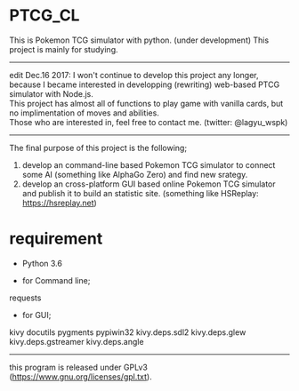 # PTCG_CL

This is Pokemon TCG simulator with python. (under development)
This project is mainly for studying.

----
edit Dec.16 2017: 
I won't continue to develop this project any longer, because I became interested in developping (rewriting) web-based PTCG simulator with Node.js.<br>
This project has almost all of functions to play game with vanilla cards, but no implimentation of moves and abilities.<br>
Those who are interested in, feel free to contact me. (twitter: @lagyu_wspk)

----

The final purpose of this project is the following;
1. develop an command-line based Pokemon TCG simulator to connect some AI (something like AlphaGo Zero) and find new srategy.<br>
2. develop an cross-platform GUI based online Pokemon TCG simulator and publish it to build an statistic site. (something like HSReplay: https://hsreplay.net)

# requirement
- Python 3.6

- for Command line;

requests

- for GUI;

kivy docutils pygments pypiwin32 kivy.deps.sdl2 kivy.deps.glew kivy.deps.gstreamer kivy.deps.angle<br>

----

this program is released under GPLv3 (https://www.gnu.org/licenses/gpl.txt).

